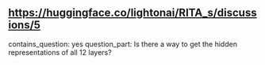 ## https://huggingface.co/lightonai/RITA_s/discussions/5

contains_question: yes
question_part: Is there a way to get the hidden representations of all 12 layers?